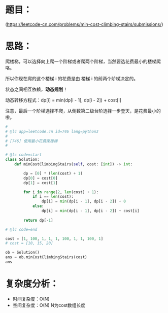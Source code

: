 题目：
====

(https://leetcode-cn.com/problems/min-cost-climbing-stairs/submissions/)

思路：
====

爬楼梯，可以选择向上爬一个阶梯或者爬两个阶梯，当然要选花费最小的楼梯爬咯。

所以你现在爬的这个楼梯 i 的花费是由 楼梯 i 的前两个阶梯决定的。

状态之间相互依赖，**动态规划**！

动态转移方程式：dp[i] = min(dp[i - 1], dp[i - 2]) + cost[i]

注意，最后一个阶梯选择不爬，从倒数第二级台阶选择一步登天，是花费最小的啦。

```python
#
# @lc app=leetcode.cn id=746 lang=python3
#
# [746] 使用最小花费爬楼梯
#

# @lc code=start
class Solution:
    def minCostClimbingStairs(self, cost: [int]) -> int:

        dp = [0] * (len(cost) + 1)
        dp[0] = cost[0]
        dp[1] = cost[1]

        for i in range(2, len(cost) + 1):
            if i == len(cost):
                dp[i] = min(dp[i - 1], dp[i - 2]) + 0
            else:
                dp[i] = min(dp[i - 1], dp[i - 2]) + cost[i]
        
        return dp[-1]

# @lc code=end

cost = [1, 100, 1, 1, 1, 100, 1, 1, 100, 1]
# cost = [10, 15, 20]

ob = Solution()
ans = ob.minCostClimbingStairs(cost)
ans
```

复杂度分析：
====

- 时间复杂度：O(N)
- 空间复杂度：O(N)
N为cost数组长度